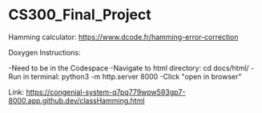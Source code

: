 # CS300_Final_Project

Hamming calculator:
https://www.dcode.fr/hamming-error-correction 


Doxygen Instructions:

-Need to be in the Codespace
-Navigate to html directory:
    cd docs/html/
-Run in terminal:
    python3 -m http.server 8000 
-Click "open in browser"

Link:
https://congenial-system-q7pq779wpw593gp7-8000.app.github.dev/classHamming.html